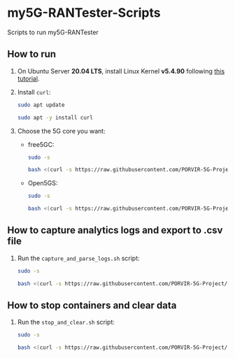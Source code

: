 # my5G-RANTester-Scripts

Scripts to run my5G-RANTester

## How to run

1. On Ubuntu Server **20.04 LTS**, install Linux Kernel **v5.4.90** following [this tutorial](https://www.how2shout.com/linux/how-to-change-default-kernel-in-ubuntu-22-04-20-04-lts/).

2. Install `curl`:

   ```bash
   sudo apt update
   ```

   ```bash
   sudo apt -y install curl
   ```

3. Choose the 5G core you want:

   - free5GC:

     ```bash
     sudo -s
     ```

     ```bash
     bash <(curl -s https://raw.githubusercontent.com/PORVIR-5G-Project/my5G-RANTester-Scripts/main/run.sh) -c 2
     ```

   - Open5GS:

     ```bash
     sudo -s
     ```

     ```bash
     bash <(curl -s https://raw.githubusercontent.com/PORVIR-5G-Project/my5G-RANTester-Scripts/main/run.sh) -c 3
     ```

## How to capture analytics logs and export to .csv file

1. Run the `capture_and_parse_logs.sh` script:

   ```bash
   sudo -s
   ```

   ```bash
   bash <(curl -s https://raw.githubusercontent.com/PORVIR-5G-Project/my5G-RANTester-Scripts/main/capture_and_parse_logs.sh) my5grantester_logs.csv
   ```

## How to stop containers and clear data

1. Run the `stop_and_clear.sh` script:

   ```bash
   sudo -s
   ```

   ```bash
   bash <(curl -s https://raw.githubusercontent.com/PORVIR-5G-Project/my5G-RANTester-Scripts/main/stop_and_clear.sh)
   ```
